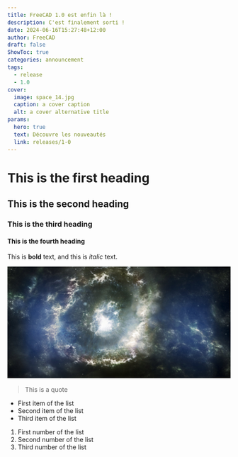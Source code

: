 ```yaml
---
title: FreeCAD 1.0 est enfin là !
description: C'est finalement sorti !
date: 2024-06-16T15:27:48+12:00
author: FreeCAD
draft: false
ShowToc: true
categories: announcement
tags:
  - release
  - 1.0
cover:
  image: space_14.jpg
  caption: a cover caption
  alt: a cover alternative title
params:
  hero: true
  text: Découvre les nouveautés
  link: releases/1-0
---
```


# This is the first heading

## This is the second heading

### This is the third heading

#### This is the fourth heading

This is **bold** text, and this is *italic* text.

![Image alternative text](space_14.jpg "This is an image title")

> This is a quote

- First item of the list
- Second item of the list
- Third item of the list

1. First number of the list
2. Second number of the list
3. Third number of the list
